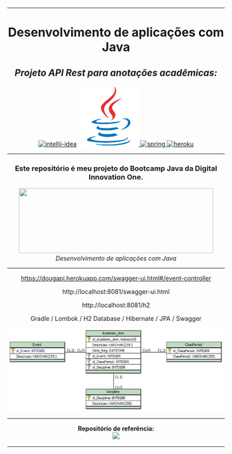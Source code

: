 <hr/>
<div align="center">
	<h1>Desenvolvimento de aplicações com Java</h1>
	<h2><i>Projeto API Rest para anotações acadêmicas:</i></h2>
	<a href="https://www.jetbrains.com/idea/" target="_blank"><img src="https://img.icons8.com/color/96/000000/intellij-idea.png" alt="intellij-idea" width="140" height="140"/></a>
	<a href="https://www.java.com" target="_blank"> <img src="https://raw.githubusercontent.com/devicons/devicon/master/icons/java/java-original.svg" alt="java" width="140" height="140"/> </a>
	<a href="https://start.spring.io/" target="_blank"> <img src="https://www.vectorlogo.zone/logos/springio/springio-icon.svg" alt="spring" width="140" height="140"/> </a>
	<a href="https://heroku.com" target="_blank"> <img src="https://www.vectorlogo.zone/logos/heroku/heroku-icon.svg" alt="heroku" width="140" height="140"/> </a>  <hr/>     
	<h3>Este repositório é meu projeto do Bootcamp Java da Digital Innovation One.</h3>
	<a href="https://digitalinnovation.one/sign-in"><img src="https://hermes.digitalinnovation.one/site/images/logo-footer.png" width="450" height="150"></a>
	<i>Desenvolvimento de aplicações com Java</i>

<hr/>

https://dougapi.herokuapp.com/swagger-ui.html#/event-controller


http://localhost:8081/swagger-ui.html

http://localhost:8081/h2

Gradle /   Lombok   /   H2 Database  /   Hibernate   /   JPA   /  Swagger 
	
<img src="./Academic_Ann.jpg">
</div>
<hr/>
<div align="center">
    <b>Repositório de referência:</b><br>
    <a href="https://github.com/rpeleias/personapi_digital_innovation_one"><img src="https://img.icons8.com/ios-filled/50/000000/github.png"/></a>
    <hr/>
</div>
